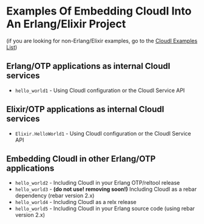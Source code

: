 # Examples Of Embedding CloudI Into An Erlang/Elixir Project

(if you are looking for non-Erlang/Elixir examples, go to the [CloudI Examples List](http://cloudi.org/tutorials.html#cloudi_examples))

## Erlang/OTP applications as internal CloudI services

* `hello_world1` - Using CloudI configuration or the CloudI Service API

## Elixir/OTP applications as internal CloudI services

* `Elixir.HelloWorld1` - Using CloudI configuration or the CloudI Service API

## Embedding CloudI in other Erlang/OTP applications

* `hello_world2` - Including CloudI in your Erlang OTP/reltool release
* `hello_world3` - **(do not use! removing soon!)** Including CloudI as a rebar dependency (rebar version 2.x)
* `hello_world4` - Including CloudI as a relx release
* `hello_world5` - Including CloudI in your Erlang source code (using rebar version 2.x)

